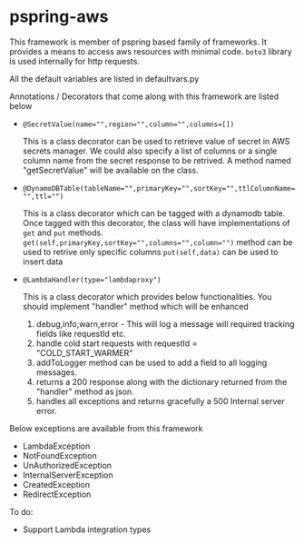 # pspring-aws

This framework is member of pspring based family of frameworks. It provides a means to access aws resources with minimal code. `boto3` library is used internally for http requests.

All the default variables are listed in defaultvars.py

Annotations / Decorators that come along with this framework are listed below

* `@SecretValue(name="",region="",column="",columns=[])`
  
  This is a class decorator can be used to retrieve value of secret in AWS secrets manager. We could also specify a list of columns or a single column name from the secret response to be retrived. A method named "getSecretValue" will be available on the class.  
  
* `@DynamoDBTable(tableName="",primaryKey="",sortKey="",ttlColumnName="",ttl="")`
  
  This is a class decorator which can be tagged with a dynamodb table. Once tagged with this decorator, the class will have implementations of `get` and `put` methods.
  `get(self,primaryKey,sortKey="",columns="",column="")` method can be used to retrive only specific columns
  `put(self,data)` can be used to insert data
  
* `@LambdaHandler(type="lambdaproxy")`
  
  This is a class decorator which provides below functionalities. You should implement "handler" method which will be enhanced
  1) debug,info,warn,error - This will log a message will required tracking fields like requestId etc.
  2) handle cold start requests with requestId = "COLD_START_WARMER"
  3) addToLogger method can be used to add a field to all logging messages.
  4) returns a 200 response along with the dictionary returned from the "handler" method as json.
  5) handles all exceptions and returns gracefully a 500 Internal server error.


Below exceptions are available from this framework

- LambdaException
- NotFoundException
- UnAuthorizedException
- InternalServerException
- CreatedException
- RedirectException

 To do:
 
 * Support Lambda integration types
